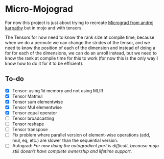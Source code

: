 # Micro-Mojograd

For now this project is just about trying to recreate [Micrograd from andrej karpathy](https://github.com/karpathy/micrograd) but in mojo and with tensors.

The Tensors for now need to know the rank size at compile time, because when we do a permute we can change the strides of the tensor, and we need to know the position of each of the dimension and instead of doing a for for each of the dimensions, we can do an unroll instead, but we need to know the rank at compile time for this to work (for now this is the only way I know how to do it for it to be efficient).

## To-do

-   [x] Tensor: using 1d memory and not using MLIR
-   [x] Tensor Matmul
-   [x] Tensor sum elementwise
-   [x] Tensor Mul elementwise
-   [x] Tensor equal operator
-   [ ] Tensor broadcasting
-   [ ] Tensor reshape
-   [ ] Tensor transpose
-   [ ] Fix problem where parallel version of element-wise operations (add, mul, eq, etc.) are slower than the sequential version.
-   [ ] Autograd: _For now doing the autogradient part is difficult, because mojo still doesn't have complete ownership and lifetime support._
